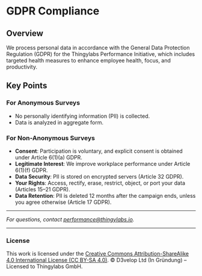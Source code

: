<!-- gdpr-compliance.md -->
# GDPR Compliance

## Overview
We process personal data in accordance with the General Data Protection Regulation (GDPR) for the Thingylabs Performance Initiative, which includes targeted health measures to enhance employee health, focus, and productivity.

## Key Points
### For Anonymous Surveys
- No personally identifying information (PII) is collected.
- Data is analyzed in aggregate form.

### For Non-Anonymous Surveys
- **Consent**: Participation is voluntary, and explicit consent is obtained under Article 6(1)(a) GDPR.
- **Legitimate Interest**: We improve workplace performance under Article 6(1)(f) GDPR.
- **Data Security**: PII is stored on encrypted servers (Article 32 GDPR).
- **Your Rights**: Access, rectify, erase, restrict, object, or port your data (Articles 15–21 GDPR).
- **Data Retention**: PII is deleted 12 months after the campaign ends, unless you agree otherwise (Article 17 GDPR).

---

*For questions, contact [performance@thingylabs.io](mailto:performance@thingylabs.io).*

---

### License
This work is licensed under the [Creative Commons Attribution-ShareAlike 4.0 International License (CC BY-SA 4.0)](https://creativecommons.org/licenses/by-sa/4.0/). © D3velop Ltd (In Gründung) – Licensed to Thingylabs GmbH.